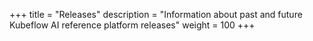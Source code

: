+++
title = "Releases"
description = "Information about past and future Kubeflow AI reference platform releases"
weight = 100
+++
